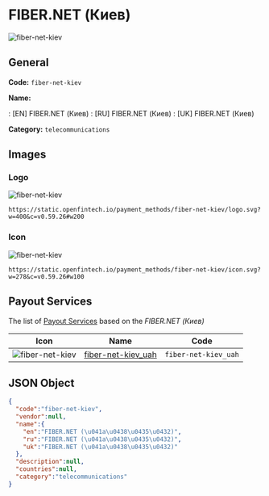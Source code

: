 
# FIBER.NET (Киев) 
![fiber-net-kiev](https://static.openfintech.io/payment_methods/fiber-net-kiev/logo.svg?w=400&c=v0.59.26#w200)  

## General 
**Code:** `fiber-net-kiev` 
 
**Name:** 
 
:	[EN] FIBER.NET (Киев) 
:	[RU] FIBER.NET (Киев) 
:	[UK] FIBER.NET (Киев) 
 
**Category:** `telecommunications` 
 

## Images 

### Logo 
![fiber-net-kiev](https://static.openfintech.io/payment_methods/fiber-net-kiev/logo.svg?w=400&c=v0.59.26#w200)  

```
https://static.openfintech.io/payment_methods/fiber-net-kiev/logo.svg?w=400&c=v0.59.26#w200
```  

### Icon 
![fiber-net-kiev](https://static.openfintech.io/payment_methods/fiber-net-kiev/icon.svg?w=278&c=v0.59.26#w100)  

```
https://static.openfintech.io/payment_methods/fiber-net-kiev/icon.svg?w=278&c=v0.59.26#w100
```  

## Payout Services 
 
The list of [Payout Services](/payout-services/) based on the _FIBER.NET (Киев)_ 

|Icon|Name|Code| 
|:---:|:---:|:---:| 
|![fiber-net-kiev](https://static.openfintech.io/payout_methods/fiber-net-kiev/icon.svg?w=278&c=v0.59.26#w40) |[fiber-net-kiev_uah](/payout-services/fiber-net-kiev_uah/)|`fiber-net-kiev_uah`| 
 

## JSON Object 

```json
{
  "code":"fiber-net-kiev",
  "vendor":null,
  "name":{
    "en":"FIBER.NET (\u041a\u0438\u0435\u0432)",
    "ru":"FIBER.NET (\u041a\u0438\u0435\u0432)",
    "uk":"FIBER.NET (\u041a\u0438\u0435\u0432)"
  },
  "description":null,
  "countries":null,
  "category":"telecommunications"
}
```  
